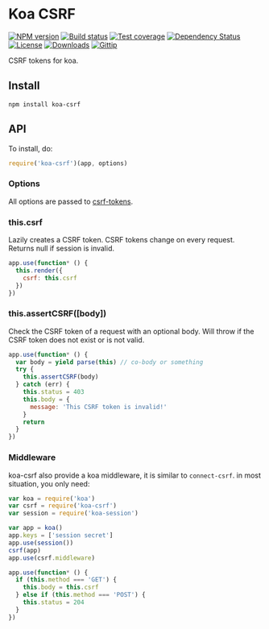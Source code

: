 # Koa CSRF

[![NPM version][npm-image]][npm-url]
[![Build status][travis-image]][travis-url]
[![Test coverage][coveralls-image]][coveralls-url]
[![Dependency Status][david-image]][david-url]
[![License][license-image]][license-url]
[![Downloads][downloads-image]][downloads-url]
[![Gittip][gittip-image]][gittip-url]

CSRF tokens for koa.

## Install

```
npm install koa-csrf
```

## API

To install, do:

```js
require('koa-csrf')(app, options)
```

### Options

All options are passed to [csrf-tokens](https://github.com/expressjs/csrf-tokens).

### this.csrf

Lazily creates a CSRF token.
CSRF tokens change on every request.
Returns null if session is invalid.

```js
app.use(function* () {
  this.render({
    csrf: this.csrf
  })
})
```

### this.assertCSRF([body])

Check the CSRF token of a request with an optional body.
Will throw if the CSRF token does not exist or is not valid.

```js
app.use(function* () {
  var body = yield parse(this) // co-body or something
  try {
    this.assertCSRF(body)
  } catch (err) {
    this.status = 403
    this.body = {
      message: 'This CSRF token is invalid!'
    }
    return
  }
})
```

### Middleware

koa-csrf also provide a koa middleware, it is similar to `connect-csrf`.
in most situation, you only need:

```js
var koa = require('koa')
var csrf = require('koa-csrf')
var session = require('koa-session')

var app = koa()
app.keys = ['session secret']
app.use(session())
csrf(app)
app.use(csrf.middleware)

app.use(function* () {
  if (this.method === 'GET') {
    this.body = this.csrf
  } else if (this.method === 'POST') {
    this.status = 204
  }
})
```

[npm-image]: https://img.shields.io/npm/v/koa-csrf.svg?style=flat-square
[npm-url]: https://npmjs.org/package/koa-csrf
[github-tag]: http://img.shields.io/github/tag/koajs/csrf.svg?style=flat-square
[github-url]: https://github.com/koajs/csrf/tags
[travis-image]: https://img.shields.io/travis/koajs/csrf.svg?style=flat-square
[travis-url]: https://travis-ci.org/koajs/csrf
[coveralls-image]: https://img.shields.io/coveralls/koajs/csrf.svg?style=flat-square
[coveralls-url]: https://coveralls.io/r/koajs/csrf?branch=master
[david-image]: http://img.shields.io/david/koajs/csrf.svg?style=flat-square
[david-url]: https://david-dm.org/koajs/csrf
[license-image]: http://img.shields.io/npm/l/koa-csrf.svg?style=flat-square
[license-url]: LICENSE
[downloads-image]: http://img.shields.io/npm/dm/koa-csrf.svg?style=flat-square
[downloads-url]: https://npmjs.org/package/koa-csrf
[gittip-image]: https://img.shields.io/gittip/jonathanong.svg?style=flat-square
[gittip-url]: https://www.gittip.com/jonathanong/
